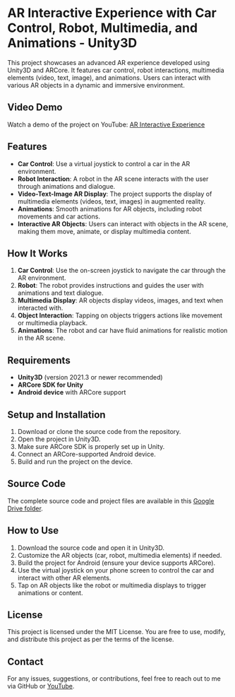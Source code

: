 # AR Interactive Experience with Car Control, Robot, Multimedia, and Animations - Unity3D

This project showcases an advanced AR experience developed using Unity3D and ARCore. It features car control, robot interactions, multimedia elements (video, text, image), and animations. Users can interact with various AR objects in a dynamic and immersive environment.

## Video Demo

Watch a demo of the project on YouTube: [AR Interactive Experience](https://www.youtube.com/watch?v=ljJwHedH5pk)

## Features

- **Car Control**: Use a virtual joystick to control a car in the AR environment.
- **Robot Interaction**: A robot in the AR scene interacts with the user through animations and dialogue.
- **Video-Text-Image AR Display**: The project supports the display of multimedia elements (videos, text, images) in augmented reality.
- **Animations**: Smooth animations for AR objects, including robot movements and car actions.
- **Interactive AR Objects**: Users can interact with objects in the AR scene, making them move, animate, or display multimedia content.

## How It Works

1. **Car Control**: Use the on-screen joystick to navigate the car through the AR environment.
2. **Robot**: The robot provides instructions and guides the user with animations and text dialogue.
3. **Multimedia Display**: AR objects display videos, images, and text when interacted with.
4. **Object Interaction**: Tapping on objects triggers actions like movement or multimedia playback.
5. **Animations**: The robot and car have fluid animations for realistic motion in the AR scene.

## Requirements

- **Unity3D** (version 2021.3 or newer recommended)
- **ARCore SDK for Unity**
- **Android device** with ARCore support

## Setup and Installation

1. Download or clone the source code from the repository.
2. Open the project in Unity3D.
3. Make sure ARCore SDK is properly set up in Unity.
4. Connect an ARCore-supported Android device.
5. Build and run the project on the device.

## Source Code

The complete source code and project files are available in this [Google Drive folder](https://drive.google.com/drive/folders/11BOfR8EcK7PFGYw3Kte6b5Nc_3Q99dvQ?usp=sharing).

## How to Use

1. Download the source code and open it in Unity3D.
2. Customize the AR objects (car, robot, multimedia elements) if needed.
3. Build the project for Android (ensure your device supports ARCore).
4. Use the virtual joystick on your phone screen to control the car and interact with other AR elements.
5. Tap on AR objects like the robot or multimedia displays to trigger animations or content.

## License

This project is licensed under the MIT License. You are free to use, modify, and distribute this project as per the terms of the license.

## Contact

For any issues, suggestions, or contributions, feel free to reach out to me via GitHub or [YouTube](https://www.youtube.com/watch?v=ljJwHedH5pk).
